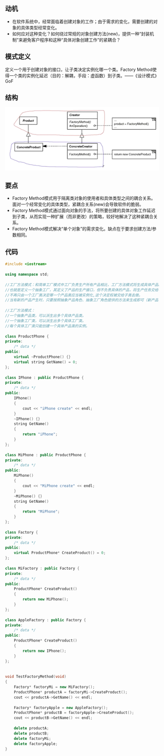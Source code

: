 ## 动机
* 在软件系统中，经常面临着创建对象的工作；由于需求的变化，需要创建的对象的具体类型经常变化。
* 如何应对这种变化？如何绕过常规的对象创建方法(new)，提供一种“封装机制”来避免客户程序和这种“具体对象创建工作”的紧耦合？

## 模式定义
定义一个用于创建对象的接口，让子类决定实例化哪一个类。Factory Method使得一个类的实例化延迟（目的：解耦，手段：虚函数）到子类。——《设计模式》GoF

## 结构

![在这里插入图片描述](./pics/%E5%B7%A5%E5%8E%82%E6%96%B9%E6%B3%95.jpeg)

## 要点
* Factory Method模式用于隔离类对象的使用者和具体类型之间的耦合关系。面对一个经常变化的具体类型，紧耦合关系(new)会导致软件的脆弱。
* Factory Method模式通过面向对象的手法，将所要创建的具体对象工作延迟到子类，从而实现一种扩展（而非更改）的策略，较好地解决了这种紧耦合关系。
* Factory Method模式解决“单个对象”的需求变化。缺点在于要求创建方法/参数相同。

## 代码

```cpp
#include <iostream>

using namespace std;

//工厂方法模式：和简单工厂模式中工厂负责生产所有产品相比，工厂方法模式将生成具体产品的任务分发给具体的产品工厂
//也就是定义一个抽象工厂，其定义了产品的生产接口，但不负责具体的产品，将生产任务交给不同的派生类工厂。这样不用通过指定类型来创建对象了。
//不再只由一个工厂类决定哪一个产品类应当被实例化,这个决定权被交给子类去做。
//当有新的产品产生时，只要按照抽象产品角色、抽象工厂角色提供的方法来生成即可（新产品可以用一个新类继承创建即可），那么就可以被客户使用，而不必去修改任何已有的代码。可以看出工厂角色的结构也是符合开闭原则。

//工厂方法模式：
//一个抽象产品类，可以派生出多个具体产品类。
//一个抽象工厂类，可以派生出多个具体工厂类。
//每个具体工厂类只能创建一个具体产品类的实例。

class ProductPhone {
private:
    /* data */
public:
    virtual ~ProductPhone() {}
    virtual string GetName() = 0;
};

class IPhone : public ProductPhone {
private:
    /* data */
public:
    IPhone()
    {
        cout << "iPhone create" << endl;
    }
    ~IPhone() {}
    string GetName()
    {
        return "iPhone";
    }
};

class MiPhone : public ProductPhone {
private:
    /* data */
public:
    MiPhone()
    {
        cout << "MiPhone create" << endl;
    }
    ~MiPhone() {}
    string GetName()
    {
        return "MiPhone";
    }
};

class Factory {
private:
    /* data */
public:
    virtual ProductPhone* CreateProduct() = 0;
};

class MiFactory : public Factory {
private:
    /* data */
public:
    ProductPhone* CreateProduct()
    {
        return new MiPhone();
    }
};

class AppleFactory : public Factory {
private:
    /* data */
public:
    ProductPhone* CreateProduct()
    {
        return new IPhone();
    }
};


void TestFactoryMethod(void)
{
    Factory* factoryMi = new MiFactory();
    ProductPhone* productA = factoryMi->CreateProduct();
    cout << productA->GetName() << endl;

    Factory* factoryApple = new AppleFactory();
    ProductPhone* productB = factoryApple->CreateProduct();
    cout << productB->GetName() << endl;

    delete productA;
    delete productB;
    delete factoryMi;
    delete factoryApple;
}
```
